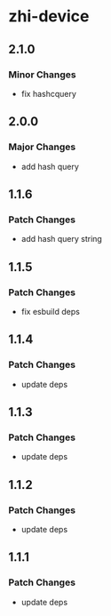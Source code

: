 # zhi-device

## 2.1.0

### Minor Changes

- fix hashcquery

## 2.0.0

### Major Changes

- add hash query

## 1.1.6

### Patch Changes

- add hash query string

## 1.1.5

### Patch Changes

- fix esbuild deps

## 1.1.4

### Patch Changes

- update deps

## 1.1.3

### Patch Changes

- update deps

## 1.1.2

### Patch Changes

- update deps

## 1.1.1

### Patch Changes

- update deps
